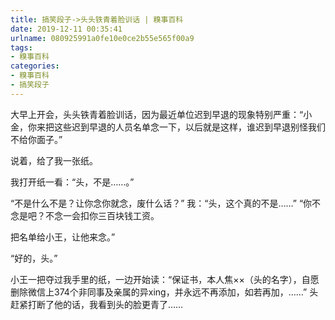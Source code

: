 ```yaml
---
title: 搞笑段子->头头铁青着脸训话 | 糗事百科
date: 2019-12-11 00:35:41
urlname: 080925991a0fe10e0ce2b55e565f00a9
tags: 
- 糗事百科
categories:
- 糗事百科
- 搞笑段子
---
```

大早上开会，头头铁青着脸训话，因为最近单位迟到早退的现象特别严重：“小金，你来把这些迟到早退的人员名单念一下，以后就是这样，谁迟到早退别怪我们不给你面子。”

说着，给了我一张纸。

我打开纸一看：“头，不是……。”

“不是什么不是？让你念你就念，废什么话？”         我：“头，这个真的不是……”        “你不念是吧？不念一会扣你三百块钱工资。

把名单给小王，让他来念。”

“好的，头。”

小王一把夺过我手里的纸，一边开始读：“保证书，本人焦××（头的名字），自愿删除微信上374个非同事及亲属的异xing，并永远不再添加，如若再加，……”        头赶紧打断了他的话，我看到头的脸更青了……


